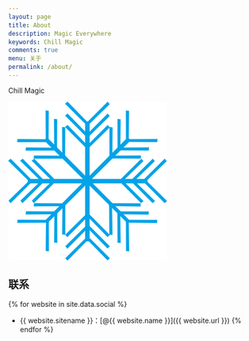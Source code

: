```yaml
---
layout: page
title: About
description: Magic Everywhere
keywords: Chill Magic
comments: true
menu: 关于
permalink: /about/
---
```


Chill Magic

![](/images/ice.png)

## 联系

{% for website in site.data.social %}
* {{ website.sitename }}：[@{{ website.name }}]({{ website.url }})
{% endfor %}

